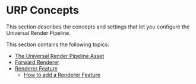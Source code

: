 # URP Concepts

This section describes the concepts and settings that let you configure the Universal Render Pipeline.

This section contains the following topics:

  * [The Universal Render Pipeline Asset](universalrp-asset.md)
  * [Forward Renderer](urp-forward-renderer.md)
  * [Renderer Feature](urp-renderer-feature.md)
    * [How to add a Renderer Feature](urp-renderer-feature-how-to-add.md)

